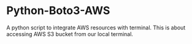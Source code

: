 # Python-Boto3-AWS
A python script to integrate AWS resources with terminal.
This is about accessing AWS S3 bucket from our local terminal.
